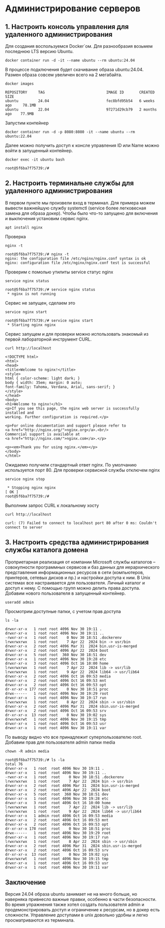 # Администрирование серверов

## 1. Настроить консоль управления для удаленного администрирования
Для создания воспользуемся Docker`ом. Для разнообразия возьмем последнюю LTS версию Ubuntu.
```shell
docker container run -d -it --name ubuntu --rm ubuntu:24.04
```
В процессе подключения будет скачивание образа ubuntu:24.04.
Размен образа совсем увеличен всего на 2 мегабайта.
```shell
docker images
```
```commandline
REPOSITORY     TAG                            IMAGE ID       CREATED         SIZE
ubuntu         24.04                          fec8bfd95b54   6 weeks ago     78.1MB
ubuntu         22.04                          97271d29cb79   2 months ago    77.9MB
```
Запустим контейнер
```shell
docker container run -d -p 8080:8080 -it --name ubuntu --rm ubuntu:22.04
```
Далее можно получить доступ к консле управления ID или Name можно войти в запущенный контейнер.
```shell
docker exec -it ubuntu bash
```
```commandline
root@5f6ba7f75739:/#  
```
## 2. Настроить терминальне службы для удаленного администрирования
В первом пункте мы произвели вход в терминал.
Для примера можем вывести важнейшую службу systemctl (service более легковесная замена для образа докер).
Чтобы было что-то запущено для включения и выключения установим сервис nginx.
```shell
apt install nginx
```
Проверка
```shell
nginx -t
```
```commandline
root@5f6ba7f75739:/# nginx -t
nginx: the configuration file /etc/nginx/nginx.conf syntax is ok
nginx: configuration file /etc/nginx/nginx.conf test is successful
```
Проверим с помолью утилиты service статус nginx
```shell
service nginx status
```
```commandline
root@5f6ba7f75739:/# service nginx status
 * nginx is not running
```
Сервис не запущен, сделаем это
```shell
service nginx start
```
```commandline
root@5f6ba7f75739:/# service nginx start 
 * Starting nginx nginx 
```
Сервис запущем и для проверки можно использовать знакомый из первой лабораторной инструмент CURL.
```shell
curl http://localhost
```
```commandline
<!DOCTYPE html>
<html>
<head>
<title>Welcome to nginx!</title>
<style>
html { color-scheme: light dark; }
body { width: 35em; margin: 0 auto;
font-family: Tahoma, Verdana, Arial, sans-serif; }
</style>
</head>
<body>
<h1>Welcome to nginx!</h1>
<p>If you see this page, the nginx web server is successfully installed and
working. Further configuration is required.</p>

<p>For online documentation and support please refer to
<a href="http://nginx.org/">nginx.org</a>.<br/>
Commercial support is available at
<a href="http://nginx.com/">nginx.com</a>.</p>

<p><em>Thank you for using nginx.</em></p>
</body>
</html>
```
Ожидаемо получили стандартный ответ nginx. По умолчанию используется порт 80.
Для проверки сервисной службы отключем nginx
```shell
service nginx stop
```
```commandline
 * Stopping nginx nginx                                                                                                                                                                                                    [ OK ] 
root@5f6ba7f75739:/# 
```
Выполним запрос CURL к локальному хосту
```shell
curl http://localhost
```
```commandline
curl: (7) Failed to connect to localhost port 80 after 0 ms: Couldn't connect to server
```
## 3. Настроить средства администрирования службы каталога домена
Проприетарная реализация от компании Microsoft службы каталогов – совокупности программных сервисов и баз данных для иерархического представления информационных ресурсов в сети (компьютеров, принтеров, сетевых дисков и пр.) и настройки доступа к ним.
В Unix системах все настраивается для пользователя. Личный каталог и доступ к нему. С помощью групп можно делить права доступа.
Добавим нового пользователя в запущенный контейнер.
```shell
useradd admin
```
Просмотрим доступные папки, с учетом прав доступа
```shell
ls -la
```
```commandline
drwxr-xr-x   1 root root 4096 Nov 30 19:11 .
drwxr-xr-x   1 root root 4096 Nov 30 19:11 ..
-rwxr-xr-x   1 root root    0 Nov 30 18:51 .dockerenv
lrwxrwxrwx   1 root root    7 Apr 22  2024 bin -> usr/bin
drwxr-xr-x   2 root root 4096 Mar 31  2024 bin.usr-is-merged
drwxr-xr-x   2 root root 4096 Apr 22  2024 boot
drwxr-xr-x   5 root root  360 Nov 30 18:51 dev
drwxr-xr-x   1 root root 4096 Nov 30 19:28 etc
drwxr-xr-x   3 root root 4096 Oct 16 10:00 home
lrwxrwxrwx   1 root root    7 Apr 22  2024 lib -> usr/lib
lrwxrwxrwx   1 root root    9 Apr 22  2024 lib64 -> usr/lib64
drwxr-xr-x   2 root root 4096 Oct 16 09:53 media
drwxr-xr-x   2 root root 4096 Oct 16 09:53 mnt
drwxr-xr-x   2 root root 4096 Oct 16 09:53 opt
dr-xr-xr-x 177 root root    0 Nov 30 18:51 proc
drwx------   1 root root 4096 Nov 30 19:29 root
drwxr-xr-x   1 root root 4096 Nov 30 19:17 run
lrwxrwxrwx   1 root root    8 Apr 22  2024 sbin -> usr/sbin
drwxr-xr-x   2 root root 4096 Mar 31  2024 sbin.usr-is-merged
drwxr-xr-x   2 root root 4096 Oct 16 09:53 srv
dr-xr-xr-x  13 root root    0 Nov 30 19:02 sys
drwxrwxrwt   1 root root 4096 Nov 30 19:15 tmp
drwxr-xr-x   1 root root 4096 Oct 16 09:53 usr
drwxr-xr-x   1 root root 4096 Nov 30 19:11 var
```
По выводу видно что все принадлежит суперпользователю root.
Добавим прав для пользователя admin папки media
```shell
chown -R admin media
```
```commandline
root@5f6ba7f75739:/# ls -la
total 76
drwxr-xr-x   1 root  root 4096 Nov 30 19:11 .
drwxr-xr-x   1 root  root 4096 Nov 30 19:11 ..
-rwxr-xr-x   1 root  root    0 Nov 30 18:51 .dockerenv
lrwxrwxrwx   1 root  root    7 Apr 22  2024 bin -> usr/bin
drwxr-xr-x   2 root  root 4096 Mar 31  2024 bin.usr-is-merged
drwxr-xr-x   2 root  root 4096 Apr 22  2024 boot
drwxr-xr-x   5 root  root  360 Nov 30 18:51 dev
drwxr-xr-x   1 root  root 4096 Nov 30 19:28 etc
drwxr-xr-x   3 root  root 4096 Oct 16 10:00 home
lrwxrwxrwx   1 root  root    7 Apr 22  2024 lib -> usr/lib
lrwxrwxrwx   1 root  root    9 Apr 22  2024 lib64 -> usr/lib64
drwxr-xr-x   1 admin root 4096 Oct 16 09:53 media
drwxr-xr-x   2 root  root 4096 Oct 16 09:53 mnt
drwxr-xr-x   2 root  root 4096 Oct 16 09:53 opt
dr-xr-xr-x 178 root  root    0 Nov 30 18:51 proc
drwx------   1 root  root 4096 Nov 30 19:29 root
drwxr-xr-x   1 root  root 4096 Nov 30 19:17 run
lrwxrwxrwx   1 root  root    8 Apr 22  2024 sbin -> usr/sbin
drwxr-xr-x   2 root  root 4096 Mar 31  2024 sbin.usr-is-merged
drwxr-xr-x   2 root  root 4096 Oct 16 09:53 srv
dr-xr-xr-x  13 root  root    0 Nov 30 19:02 sys
drwxrwxrwt   1 root  root 4096 Nov 30 19:15 tmp
drwxr-xr-x   1 root  root 4096 Oct 16 09:53 usr
drwxr-xr-x   1 root  root 4096 Nov 30 19:11 var
```
## Заключение
Версия 24.04 образа ubuntu занимает не на много больше, но наверняка привнесло важные правки, особенно в части безопасности.
Во время упражнения также хотел создать пользователя admin и продемонстрировать доступ и ограничение к ресурсам, но в докер есть сложности.
Управление доступами в unix довольно удобны и легко просматриваются из терминала.
